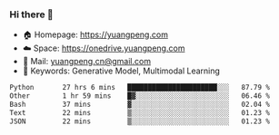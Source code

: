 ### Hi there 👋

- 🏠 Homepage: https://yuangpeng.com
- ☁️ Space: https://onedrive.yuangpeng.com
- 📧 Mail: yuangpeng.cn@gmail.com
- 🌅 Keywords: Generative Model, Multimodal Learning

<!--
**yuangpeng/yuangpeng** is a ✨ _special_ ✨ repository because its `README.md` (this file) appears on your GitHub profile.

Here are some ideas to get you started:

- 🔭 I’m currently working on ...
- 🌱 I’m currently learning ...
- 👯 I’m looking to collaborate on ...
- 🤔 I’m looking for help with ...
- 💬 Ask me about ...
- 📫 How to reach me: ...
- 😄 Pronouns: ...
- ⚡ Fun fact: ...
-->

<!--START_SECTION:waka-->

```txt
Python       27 hrs 6 mins   ██████████████████████░░░   87.79 %
Other        1 hr 59 mins    █▓░░░░░░░░░░░░░░░░░░░░░░░   06.46 %
Bash         37 mins         ▓░░░░░░░░░░░░░░░░░░░░░░░░   02.04 %
Text         22 mins         ▒░░░░░░░░░░░░░░░░░░░░░░░░   01.23 %
JSON         22 mins         ▒░░░░░░░░░░░░░░░░░░░░░░░░   01.23 %
```

<!--END_SECTION:waka-->
